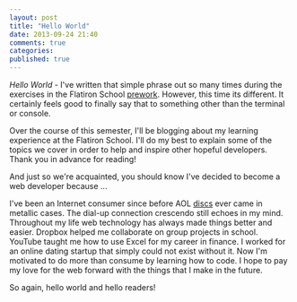 ```yaml
---
layout: post
title: "Hello World"
date: 2013-09-24 21:40
comments: true
categories: 
published: true
---
```


*Hello World* - I've written that simple phrase out so many times during the exercises in the Flatiron School <a href="http://prework.flatironschool.com/" target="_blank">prework</a>.  However, this time its different. It certainly feels good to finally say that to something other than the terminal or console. 

Over the course of this semester, I'll be blogging about my learning experience at the Flatiron School. I'll do my best to explain some of the topics we cover in order to help and inspire other hopeful developers. Thank you in advance for reading!

And just so we're acquainted, you should know I've decided to become a web developer because ...

I've been an Internet consumer since before AOL <a href="https://dl.dropboxusercontent.com/u/15030603/aol-cd.jpeg" target="_blank">discs</a> ever came in metallic cases. The dial-up connection crescendo still echoes in my mind. Throughout my life web technology has always made things better and easier. Dropbox helped me collaborate on group projects in school. YouTube taught me how to use Excel for my career in finance. I worked for an online dating startup that simply could not exist without it. Now I'm motivated to do more than consume by learning how to code. I hope to pay my love for the web forward with the things that I make in the future.

So again, hello world and hello readers!
